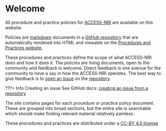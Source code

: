 # Welcome

All procedure and practice policies for [ACCESS-NRI] are available on this website. 

Policies are [markdown] documents in a [GitHub repository][repo] that are automatically rendered into HTML and viewable on the [Procedures and Practices website][procedures-and-practices]. 

These procedures and practices define the scope of what ACCESS-NRI does and how it does it. The policies are living documents, open to the community and feedback is welcome. Direct feedback is one avenue for the community to have a say in how the ACCESS-NRI operates. The best way to give feedback is to [open an issue][issues] on the [repository][repo].  

???+ Info Creating an issue
    See GitHub docs: [creating an issue from a repository][create-issue] 

The site contains pages for each procedure or practice policy document. These are grouped into broad sections, but the entire site is searchable which should make finding relevant material relatively painless.

These procedures and practices are distributed under a [CC-BY 4.0 license][License]

[ACCESS-NRI]: https://access-nri.org.au
[markdown]: https://www.markdownguide.org
[repo]: https://github.com/ACCESS-NRI/Procedures-and-Practices
[procedures-and-practices]: https://access-nri.github.io/procedures-and-practices
[issues]: https://github.com/ACCESS-NRI/procedures-and-practices/issues
[create-issue]: https://docs.github.com/en/issues/tracking-your-work-with-issues/creating-an-issue#creating-an-issue-from-a-repository
[License]: License

